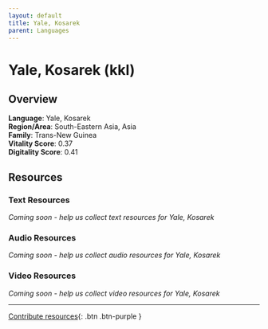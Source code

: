 ```yaml
---
layout: default
title: Yale, Kosarek
parent: Languages
---
```


# Yale, Kosarek (kkl)

## Overview

**Language**: Yale, Kosarek  
**Region/Area**: South-Eastern Asia, Asia  
**Family**: Trans-New Guinea  
**Vitality Score**: 0.37  
**Digitality Score**: 0.41  

## Resources

### Text Resources
*Coming soon - help us collect text resources for Yale, Kosarek*

### Audio Resources
*Coming soon - help us collect audio resources for Yale, Kosarek*

### Video Resources
*Coming soon - help us collect video resources for Yale, Kosarek*

---

[Contribute resources](https://fairtrain.github.io/){: .btn .btn-purple }
